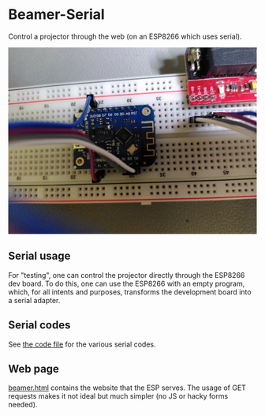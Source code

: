 # Beamer-Serial
Control a projector through the web (on an ESP8266 which uses serial).

![Picture of the ESP8266 with a RS232 Shifter on a breadboard](breadboard.jpg)

## Serial usage
For "testing", one can control the projector directly through the ESP8266 dev board.
To do this, one can use the ESP8266 with an empty program, which, for all intents and purposes, transforms the development board into a serial adapter.

## Serial codes
See [the code file](p1500-serial-codes.md) for the various serial codes.

## Web page
[beamer.html](beamer.html) contains the website that the ESP serves.
The usage of GET requests makes it not ideal but much simpler (no JS or hacky forms needed).

